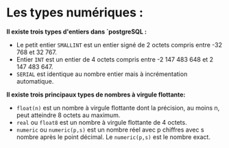 # Les types numériques :

**Il existe trois types d'entiers dans `postgreSQL :**

- Le petit entier `SMALLINT` est un entier signé de 2 octets compris entre -32 768 et 32 767.
- Entier `INT` est un entier de 4 octets compris entre -2 147 483 648 et 2 147 483 647.
- `SERIAL` est identique au nombre entier mais à incrémentation automatique.

**Il existe trois principaux types de nombres à virgule flottante:**

- `float(n)` est un nombre à virgule flottante dont la précision, au moins n, peut atteindre 8 octets au maximum.
- `real` ou `float8` est un nombre à virgule flottante de 4 octets.
- `numeric` ou `numeric(p,s)` est un nombre réel avec p chiffres avec s nombre après le point décimal. Le `numeric(p,s)` est le nombre exact.
